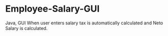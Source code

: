 # Employee-Salary-GUI
Java, GUI
When user enters salary tax is automatically calculated and Neto Salary is calculated.
